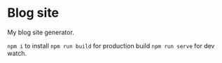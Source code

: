 # Blog site

My blog site generator.

`npm i` to install
`npm run build` for production build
`npm run serve` for dev watch.
